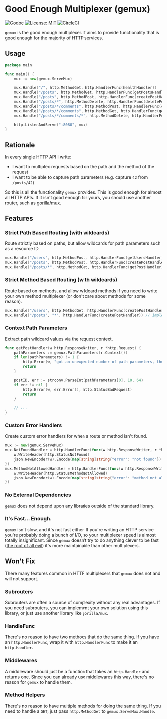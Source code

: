 # Good Enough Multiplexer (gemux)

[![Godoc](https://godoc.org/github.com/fharding1/gemux?status.svg)](http://godoc.org/github.com/fharding1/gemux)
[![License: MIT](https://img.shields.io/badge/License-MIT-yellow.svg)](https://opensource.org/licenses/MIT)
[![CircleCI](https://circleci.com/gh/fharding1/gemux.svg?style=svg)](https://circleci.com/gh/fharding1/gemux)

`gemux` is the good enough multiplexer. It aims to provide functionality that is good enough for the majority of HTTP services.

## Usage

```go
package main

func main() {
    mux := new(gemux.ServeMux)

    mux.Handle("/", http.MethodGet, http.HandlerFunc(healthHandler))
    mux.Handle("/posts", http.MethodGet, http.HandlerFunc(getPostsHandler))
    mux.Handle("/posts", http.MethodPost, http.HandlerFunc(createPostHandler))
    mux.Handle("/posts/*", http.MethodDelete, http.HandlerFunc(deletePostHandler))
    mux.Handle("/posts/*/comments", http.MethodPost, http.HandlerFunc(createCommentHandler))
    mux.Handle("/posts/*/comments", http.MethodGet, http.HandlerFunc(getCommentsHandler))
    mux.Handle("/posts/*/comments/*", http.MethodDelete, http.HandlerFunc(deleteCommentHandler))

    http.ListenAndServe(":8080", mux)
}
```

## Rationale

In every single HTTP API I write:

* I want to multiplex requests based on the path and the method of the request
* I want to be able to capture path parameters (e.g. capture `42` from `/posts/42`)

So this is all the functionality `gemux` provides. This is good enough for almost all HTTP APIs. If it isn't good enough for yours, you should use another router, such as [gorilla/mux](https://github.com/gorilla/mux).

## Features

### Strict Path Based Routing (with wildcards)

Route strictly based on paths, but allow wildcards for path parameters such as a resource ID.

```go
mux.Handle("/users", http.MethodPost, http.HandlerFunc(getUsersHandler))
mux.Handle("/posts", http.MethodPost, http.HandlerFunc(createPostHandler))
mux.Handle("/posts/*", http.MethodGet, http.HandlerFunc(getPostHandler))
```

### Strict Method Based Routing (with wildcards)

Route based on methods, and allow wildcard methods if you need to write your own method multiplexer (or don't care about methods for some reason).

```go
mux.Handle("/users", http.MethodGet, http.HandlerFunc(createPostHandler)) // implement your own method muxer
mux.Handle("/posts", "*", http.HandlerFunc(createPostHandler)) // implement your own method muxer
```

### Context Path Parameters

Extract path wildcard values via the request context.

```go
func getPostHandler(w http.ResponseWriter, r *http.Request) {
    pathParameters := gemux.PathParameters(r.Context())
    if len(pathParameters) != 1 {
        http.Error(w, "got an unexpected number of path parameters, the muxer is broken", http.StatusInternalServerError)
        return
    }

    postID, err := strconv.ParseInt(pathParameters[0], 10, 64)
    if err != nil {
        http.Error(w, err.Error(), http.StatusBadRequest)
        return
    }

    // ...
}
```

### Custom Error Handlers

Create custom error handlers for when a route or method isn't found.

```go
mux := new(gemux.ServeMux)
mux.NotFoundHandler = http.HandlerFunc(func(w http.ResponseWriter, r *http.Request) {
    w.WriteHeader(http.StatusNotFound)
    json.NewEncoder(w).Encode(map[string]string{"error": "not found"})
})
mux.MethodNotAllowedHandler = http.HandlerFunc(func(w http.ResponseWriter, r *http.Request) {
    w.WriteHeader(http.StatusMethodNotAllowed)
    json.NewEncoder(w).Encode(map[string]string{"error": "method not allowed"})
})
```

### No External Dependencies

`gemux` does not depend upon any libraries outside of the standard library.

### It's Fast... Enough.

`gemux` isn't slow, and it's not fast either. If you're writing an HTTP service you're probably doing a bunch of I/O, so your multiplexer speed is almost totally insignificant. Since `gemux` doesn't try to do anything clever to be fast ([the root of all evil](http://wiki.c2.com/?PrematureOptimization)) it's more maintainable than other multiplexers.

## Won't Fix

There many features common in HTTP multiplexers that `gemux` does not and will not support.

### Subrouters

Subrouters are often a source of complexity without any real advantages. If you need subrouters, you can implement your own solution using this library, or just use another library like `gorilla/mux`.

### HandleFunc

There's no reason to have two methods that do the same thing. If you have an `http.HandlerFunc`, wrap it with `http.HandlerFunc` to make it an `http.Handler`.

### Middlewares

A middleware should just be a function that takes an `http.Handler` and returns one. Since you can already use middlewares this way, there's no reason for `gemux` to handle them.

### Method Helpers

There's no reason to have multiple methods for doing the same thing. If you need to handle a `GET`, just pass `http.MethodGet` to `gemux.ServeMux.Handle`.